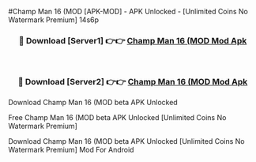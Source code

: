#Champ Man 16 (MOD [APK-MOD] - APK Unlocked - [Unlimited Coins No Watermark Premium] 14s6p



<div align="center">

<h3>🔴 Download [Server1] 👉👉 <a href="https://momento.my/?title=Champ_Man_16_(MOD">Champ Man 16 (MOD Mod Apk</a></h3><br>

<h3>🔴 Download [Server2] 👉👉 <a href="https://momento.my/?title=Champ_Man_16_(MOD">Champ Man 16 (MOD Mod Apk</a></h3>
</div>



Download Champ Man 16 (MOD beta APK Unlocked

Free Champ Man 16 (MOD beta APK Unlocked [Unlimited Coins No Watermark Premium]

Download Champ Man 16 (MOD beta APK Unlocked [Unlimited Coins No Watermark Premium] Mod For Android
